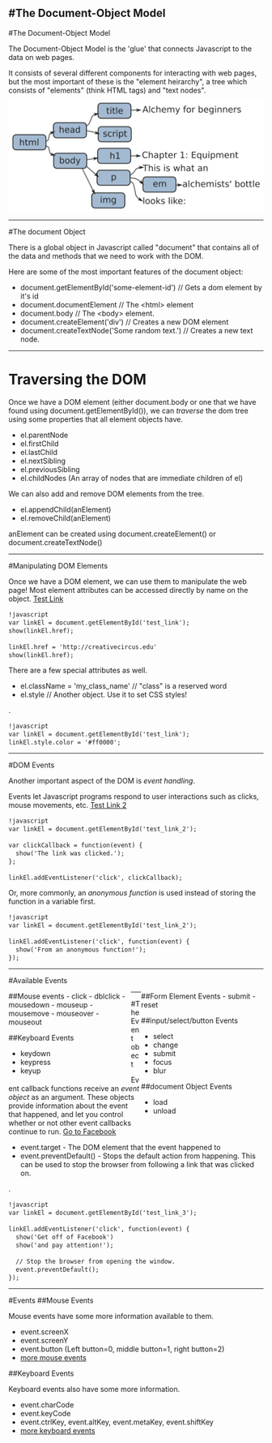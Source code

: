 #The Document-Object Model
---
#The Document-Object Model

The Document-Object Model is the 'glue' that connects Javascript to the data on web pages.

It consists of several different components for interacting with web pages, but the most important of these is the "element heirarchy", a tree which consists of "elements" (think HTML tags) and "text nodes".

<div style="text-align: center">
<img src="img/html.png" />
</div>

---
#The document Object

There is a global object in Javascript called "document" that contains all of the data and methods that we need to work with the DOM.

Here are some of the most important features of the document object:

* document.getElementById('some-element-id') // Gets a dom element by it's id
* document.documentElement // The &lt;html&gt; element
* document.body // The &lt;body&gt; element.
* document.createElement('div') // Creates a new DOM element
* document.createTextNode('Some random text.') // Creates a new text node.

---
# Traversing the DOM

Once we have a DOM element (either document.body or one that we have found using document.getElementById()), we can *traverse* the dom tree using some properties that all element objects have.

* el.parentNode
* el.firstChild
* el.lastChild
* el.nextSibling
* el.previousSibling
* el.childNodes (An array of nodes that are immediate children of el)

We can also add and remove DOM elements from the tree.

* el.appendChild(anElement)
* el.removeChild(anElement)

anElement can be created using document.createElement() or document.createTextNode()

---
#Manipulating DOM Elements

Once we have a DOM element, we can use them to manipulate the web page! Most element attributes can be accessed directly by name on the object. <a href="http://bhcarpenter.com" id="test_link">Test Link</a>

    !javascript
    var linkEl = document.getElementById('test_link');
    show(linkEl.href);

    linkEl.href = 'http://creativecircus.edu'
    show(linkEl.href);


There are a few special attributes as well.

* el.className = 'my\_class\_name' // "class" is a reserved word
* el.style // Another object. Use it to set CSS styles!

.

    !javascript
    var linkEl = document.getElementById('test_link');
    linkEl.style.color = '#ff0000';

---
#DOM Events

Another important aspect of the DOM is *event handling*.

Events let Javascript programs respond to user interactions such as clicks, mouse movements, etc. <a href="#" id="test_link_2">Test Link 2</a>

    !javascript
    var linkEl = document.getElementById('test_link_2');

    var clickCallback = function(event) {
      show('The link was clicked.');
    };

    linkEl.addEventListener('click', clickCallback);

Or, more commonly, an *anonymous function* is used instead of storing the function in a variable first.

    !javascript
    var linkEl = document.getElementById('test_link_2');

    linkEl.addEventListener('click', function(event) {
      show('From an anonymous function!');
    });

---
#Available Events
<div style="width: 48%; float: left;">
##Mouse events
-	click
-	dblclick
-	mousedown
-	mouseup
-	mousemove
-	mouseover
-	mouseout

##Keyboard Events
-	keydown
-	keypress
-	keyup
</div>
<div style="width: 48%; float: right;">
##Form Element Events
-	submit
-	reset

##input/select/button Events
-	select
-	change
-	submit
-	focus
-	blur

##document Object Events
-	load
- unload
</div>
	

---
#The Event obect

Event callback functions receive an *event object* as an argument. These objects provide information about the event that happened, and let you control whether or not other event callbacks continue to run. <a href="http://facebook.com" id="test_link_3">Go to Facebook</a>

* event.target - The DOM element that the event happened to
* event.preventDefault() - Stops the default action from happening. This can be used to stop the browser from following a link that was clicked on.

.

    !javascript
    var linkEl = document.getElementById('test_link_3');

    linkEl.addEventListener('click', function(event) {
      show('Get off of Facebook')
      show('and pay attention!');

      // Stop the browser from opening the window.
      event.preventDefault();
    });

---
#Events
##Mouse Events

Mouse events have some more information available to them.

- event.screenX
- event.screenY
- event.button (Left button=0, middle button=1, right button=2)
- [more mouse events](https://developer.mozilla.org/en/DOM/MouseEvent)

##Keyboard Events

Keyboard events also have some more information.

- event.charCode
- event.keyCode
- event.ctrlKey, event.altKey, event.metaKey, event.shiftKey
- [more keyboard events](https://developer.mozilla.org/en/DOM/KeyboardEvent)

